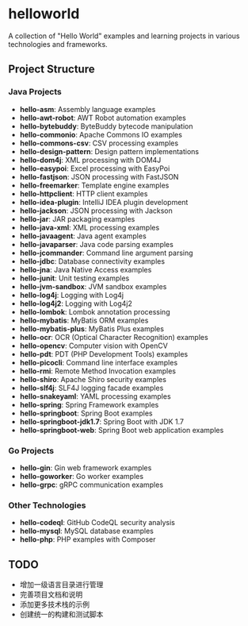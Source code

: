 # helloworld

A collection of "Hello World" examples and learning projects in various technologies and frameworks.

## Project Structure

### Java Projects
- **hello-asm**: Assembly language examples
- **hello-awt-robot**: AWT Robot automation examples
- **hello-bytebuddy**: ByteBuddy bytecode manipulation
- **hello-commonio**: Apache Commons IO examples
- **hello-commons-csv**: CSV processing examples
- **hello-design-pattern**: Design pattern implementations
- **hello-dom4j**: XML processing with DOM4J
- **hello-easypoi**: Excel processing with EasyPoi
- **hello-fastjson**: JSON processing with FastJSON
- **hello-freemarker**: Template engine examples
- **hello-httpclient**: HTTP client examples
- **hello-idea-plugin**: IntelliJ IDEA plugin development
- **hello-jackson**: JSON processing with Jackson
- **hello-jar**: JAR packaging examples
- **hello-java-xml**: XML processing examples
- **hello-javaagent**: Java agent examples
- **hello-javaparser**: Java code parsing examples
- **hello-jcommander**: Command line argument parsing
- **hello-jdbc**: Database connectivity examples
- **hello-jna**: Java Native Access examples
- **hello-junit**: Unit testing examples
- **hello-jvm-sandbox**: JVM sandbox examples
- **hello-log4j**: Logging with Log4j
- **hello-log4j2**: Logging with Log4j2
- **hello-lombok**: Lombok annotation processing
- **hello-mybatis**: MyBatis ORM examples
- **hello-mybatis-plus**: MyBatis Plus examples
- **hello-ocr**: OCR (Optical Character Recognition) examples
- **hello-opencv**: Computer vision with OpenCV
- **hello-pdt**: PDT (PHP Development Tools) examples
- **hello-picocli**: Command line interface examples
- **hello-rmi**: Remote Method Invocation examples
- **hello-shiro**: Apache Shiro security examples
- **hello-slf4j**: SLF4J logging facade examples
- **hello-snakeyaml**: YAML processing examples
- **hello-spring**: Spring Framework examples
- **hello-springboot**: Spring Boot examples
- **hello-springboot-jdk1.7**: Spring Boot with JDK 1.7
- **hello-springboot-web**: Spring Boot web application examples

### Go Projects
- **hello-gin**: Gin web framework examples
- **hello-goworker**: Go worker examples
- **hello-grpc**: gRPC communication examples

### Other Technologies
- **hello-codeql**: GitHub CodeQL security analysis
- **hello-mysql**: MySQL database examples
- **hello-php**: PHP examples with Composer

## TODO
- 增加一级语言目录进行管理
- 完善项目文档和说明
- 添加更多技术栈的示例
- 创建统一的构建和测试脚本